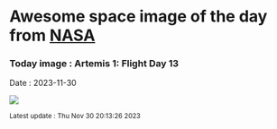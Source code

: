 
# Awesome space image of the day from [NASA](https://api.nasa.gov/)

### Today image : Artemis 1: Flight Day 13
Date : 2023-11-30

![](https://apod.nasa.gov/apod/image/2311/art001e000672-orig1024c.jpg)

<small>Latest update : Thu Nov 30 20:13:26 2023</small>
        